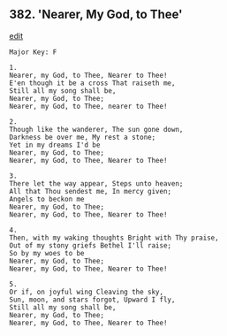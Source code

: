 
## 382.  'Nearer, My God, to Thee'
[edit](https://docs.google.com/document/d/1LXuGEnbrEGlC5kY5bMHokVsl%2DybHwlIF/edit?mode=html)



    Major Key: F

    1.
    Nearer, my God, to Thee, Nearer to Thee! 
    E'en though it be a cross That raiseth me,
    Still all my song shall be, 
    Nearer, my God, to Thee; 
    Nearer, my God, to Thee, nearer to Thee! 

    2.
    Though like the wanderer, The sun gone down, 
    Darkness be over me, My rest a stone; 
    Yet in my dreams I'd be
    Nearer, my God, to Thee; 
    Nearer, my God, to Thee, Nearer to Thee! 

    3.
    There let the way appear, Steps unto heaven; 
    All that Thou sendest me, In mercy given; 
    Angels to beckon me 
    Nearer, my God, to Thee; 
    Nearer, my God, to Thee, Nearer to Thee! 

    4.
    Then, with my waking thoughts Bright with Thy praise, 
    Out of my stony griefs Bethel I'll raise;
    So by my woes to be 
    Nearer, my God, to Thee; 
    Nearer, my God, to Thee, Nearer to Thee! 

    5.
    Or if, on joyful wing Cleaving the sky, 
    Sun, moon, and stars forgot, Upward I fly, 
    Still all my song shall be, 
    Nearer, my God, to Thee; 
    Nearer, my God, to Thee, Nearer to Thee! 
